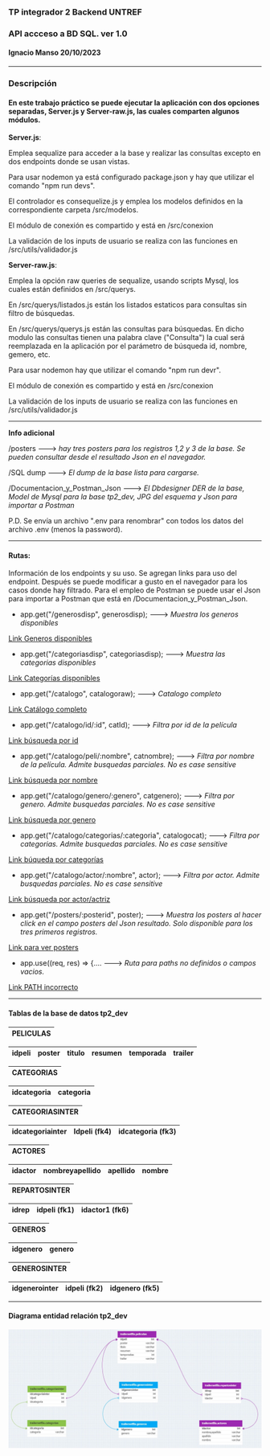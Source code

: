 ### TP integrador 2 Backend UNTREF
### API accceso a BD SQL. ver 1.0
#### Ignacio Manso 20/10/2023
---
### Descripción
#### En este trabajo práctico se puede ejecutar la aplicación con dos opciones separadas, Server.js y Server-raw.js, las cuales comparten algunos módulos.

**Server.js**:

Emplea sequalize para acceder a la base y realizar las consultas excepto en dos endpoints donde se usan vistas.

Para usar nodemon ya está configurado package.json y hay que utilizar el comando "npm run devs".

El controlador es consequelize.js y emplea los modelos definidos en la correspondiente carpeta /src/modelos.

El módulo de conexión es compartido y está en /src/conexion

La validación de los inputs de usuario se realiza con las funciones en /src/utils/validador.js


**Server-raw.js**:

Emplea la opción raw queries de sequalize, usando scripts Mysql, los cuales están definidos en /src/querys.

En /src/querys/listados.js están los listados estaticos para consultas sin filtro de búsquedas.

En /src/querys/querys.js están las consultas para búsquedas. En dicho modulo las consultas tienen una palabra clave ("Consulta") la cual será reemplazada en la aplicación por el parámetro de búsqueda id, nombre, gemero, etc.

Para usar nodemon hay que utilizar el comando "npm run devr".

El módulo de conexión es compartido y está en /src/conexion

La validación de los inputs de usuario se realiza con las funciones en /src/utils/validador.js

---

**Info adicional**

/posters ---> *hay tres posters para los registros 1,2 y 3 de la base. Se pueden consultar desde el resultado Json en el navegador.*

/SQL dump ---> *El dump de la base lista para cargarse.*

/Documentacion_y_Postman_Json ---> *El Dbdesigner DER de la base, Model de Mysql para la base tp2_dev, JPG del esquema y Json para importar a Postman*


P.D. Se envía un archivo ".env para renombrar" con todos los datos del archivo .env (menos la password).

---
#### Rutas: 

    
Información de los endpoints y su uso.
Se agregan links para uso del endpoint. Después se puede modificar a gusto en el navegador para los casos donde hay filtrado.
Para el empleo de Postman se puede usar el Json para importar a Postman que está en /Documentacion_y_Postman_Json.


- app.get("/generosdisp", generosdisp); ---> *Muestra los generos disponibles*

[Link Generos disponibles](http://localhost:3000/generosdisp)
- app.get("/categoriasdisp", categoriasdisp); ---> *Muestra las categorias disponibles*

[Link Categorías disponibles](http://localhost:3000/categoriasdisp)
- app.get("/catalogo", catalogoraw); ---> *Catalogo completo*

[Link Catálogo completo](http://localhost:3000/catalogo)
- app.get("/catalogo/id/:id", catId); ---> *Filtra por id de la película*

[Link búsqueda por id](http://localhost:3000/catalogo/id/3)
- app.get("/catalogo/peli/:nombre", catnombre); ---> *Filtra por nombre de la película. Admite busquedas parciales. No es case sensitive*

[Link búsqueda por nombre](http://localhost:3000/catalogo/peli/anne)
- app.get("/catalogo/genero/:genero", catgenero); ---> *Filtra por genero. Admite busquedas parciales. No es case sensitive*

[Link búsqueda por genero](http://localhost:3000/catalogo/genero/Drama)
- app.get("/catalogo/categorias/:categoria", catalogocat); ---> *Filtra por categorias. Admite busquedas parciales. No es case sensitive*

[Link búqueda por categorías](http://localhost:3000/catalogo/categorias/Serie)
- app.get("/catalogo/actor/:nombre", actor); ---> *Filtra por actor. Admite busquedas parciales. No es case sensitive*

[Link búsqueda por actor/actriz](http://localhost:3000/catalogo/actor/Jennifer%20A)


- app.get("/posters/:posterid", poster); ---> *Muestra los posters al hacer click en el campo posters del Json resultado.
Solo disponible para los tres primeros registros.*

[Link para ver posters](http://localhost:3000/posters/1.jpg)

- app.use((req, res) => {.... ---> *Ruta para paths no definidos o campos vacios.*
  
[Link PATH incorrecto](http://localhost:3000/)

---

#### Tablas de la base de datos tp2_dev


| PELICULAS |
|-----------|

| idpeli | poster | titulo | resumen | temporada | trailer |
|--------|--------|--------|---------|-----------|---------|

| CATEGORIAS |
|------------|

| idcategoria | categoria |
|-------------|-----------|

| CATEGORIASINTER |
|-----------------|

| idcategoriainter | Idpeli (fk4) | idcategoria (fk3) |
|------------------|--------------|-------------------|

| ACTORES |
|---------|

| idactor | nombreyapellido | apellido | nombre |
|---------|-----------------|----------|--------|

| REPARTOSINTER |
|---------------|

| idrep | idpeli (fk1) | idactor1 (fk6) |
|-------|--------------|----------------|

| GENEROS |
|---------|

| idgenero | genero |
|----------|--------|

| GENEROSINTER |
|--------------|

| idgenerointer | idpeli (fk2) | idgenero (fk5) |
|---------------|--------------|----------------|

---



#### Diagrama entidad relación tp2_dev

![](Documentacion_y_Postman_Json/DER.jpg "")
 
